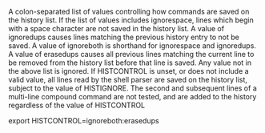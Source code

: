 A colon-separated list of values controlling how commands are saved on the history list. If the list of values includes ignorespace, lines which begin with a space character are not saved in the history list. A value of ignoredups causes lines matching the previous history entry to not be saved. A value of ignoreboth is shorthand for ignorespace and ignoredups. A value of erasedups causes all previous lines matching the current line to be removed from the history list before that line is saved. Any value not in the above list is ignored. If HISTCONTROL is unset, or does not include a valid value, all lines read by the shell parser are saved on the history list, subject to the value of HISTIGNORE. The second and subsequent lines of a multi-line compound command are not tested, and are added to the history regardless of the value of HISTCONTROL

export HISTCONTROL=ignoreboth:erasedups


